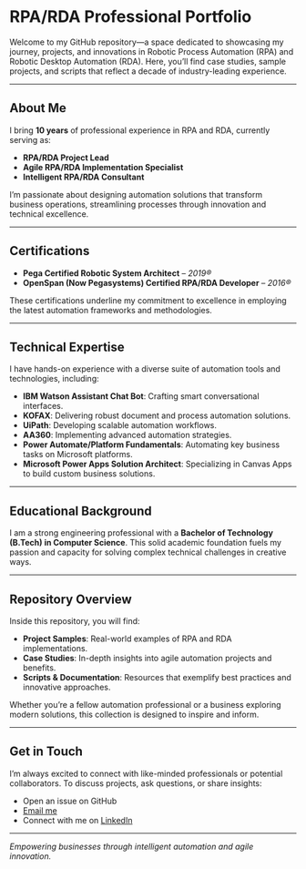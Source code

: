 # RPA/RDA Professional Portfolio

Welcome to my GitHub repository—a space dedicated to showcasing my journey, projects, and innovations in Robotic Process Automation (RPA) and Robotic Desktop Automation (RDA). Here, you’ll find case studies, sample projects, and scripts that reflect a decade of industry-leading experience.

---

## About Me

I bring **10 years** of professional experience in RPA and RDA, currently serving as:
- **RPA/RDA Project Lead**
- **Agile RPA/RDA Implementation Specialist**
- **Intelligent RPA/RDA Consultant**

I’m passionate about designing automation solutions that transform business operations, streamlining processes through innovation and technical excellence.

---

## Certifications

- **Pega Certified Robotic System Architect** – *2019®️*
- **OpenSpan (Now Pegasystems) Certified RPA/RDA Developer** – *2016®️*

These certifications underline my commitment to excellence in employing the latest automation frameworks and methodologies.

---

## Technical Expertise

I have hands-on experience with a diverse suite of automation tools and technologies, including:

- **IBM Watson Assistant Chat Bot**: Crafting smart conversational interfaces.
- **KOFAX**: Delivering robust document and process automation solutions.
- **UiPath**: Developing scalable automation workflows.
- **AA360**: Implementing advanced automation strategies.
- **Power Automate/Platform Fundamentals**: Automating key business tasks on Microsoft platforms.
- **Microsoft Power Apps Solution Architect**: Specializing in Canvas Apps to build custom business solutions.

---

## Educational Background

I am a strong engineering professional with a **Bachelor of Technology (B.Tech) in Computer Science**. This solid academic foundation fuels my passion and capacity for solving complex technical challenges in creative ways.

---

## Repository Overview

Inside this repository, you will find:
- **Project Samples**: Real-world examples of RPA and RDA implementations.
- **Case Studies**: In-depth insights into agile automation projects and benefits.
- **Scripts & Documentation**: Resources that exemplify best practices and innovative approaches.

Whether you’re a fellow automation professional or a business exploring modern solutions, this collection is designed to inspire and inform.

---

## Get in Touch

I’m always excited to connect with like-minded professionals or potential collaborators. To discuss projects, ask questions, or share insights:
- Open an issue on GitHub
- [Email me](mailto:your-email@example.com)
- Connect with me on [LinkedIn](https://www.linkedin.com)

---

*Empowering businesses through intelligent automation and agile innovation.*
